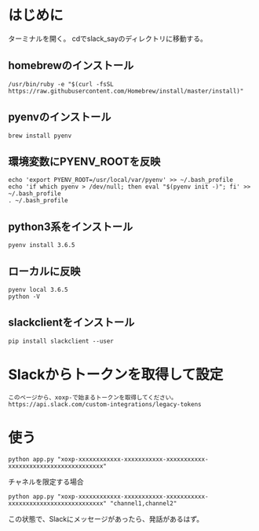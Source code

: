 # はじめに

ターミナルを開く。
cdでslack_sayのディレクトリに移動する。

## homebrewのインストール

```
/usr/bin/ruby -e "$(curl -fsSL https://raw.githubusercontent.com/Homebrew/install/master/install)"
```

## pyenvのインストール

```
brew install pyenv
```

## 環境変数にPYENV_ROOTを反映

```
echo 'export PYENV_ROOT=/usr/local/var/pyenv' >> ~/.bash_profile
echo 'if which pyenv > /dev/null; then eval "$(pyenv init -)"; fi' >> ~/.bash_profile
. ~/.bash_profile
```

## python3系をインストール

```
pyenv install 3.6.5
```

## ローカルに反映

```
pyenv local 3.6.5
python -V
```

## slackclientをインストール

```
pip install slackclient --user
```

# Slackからトークンを取得して設定

```
このページから、xoxp-で始まるトークンを取得してください。
https://api.slack.com/custom-integrations/legacy-tokens
```

# 使う

```
python app.py "xoxp-xxxxxxxxxxxx-xxxxxxxxxxx-xxxxxxxxxxx-xxxxxxxxxxxxxxxxxxxxxxxxxxx"
```

チャネルを限定する場合

```
python app.py "xoxp-xxxxxxxxxxxx-xxxxxxxxxxx-xxxxxxxxxxx-xxxxxxxxxxxxxxxxxxxxxxxxxxx" "channel1,channel2"
```


この状態で、Slackにメッセージがあったら、発話があるはず。
